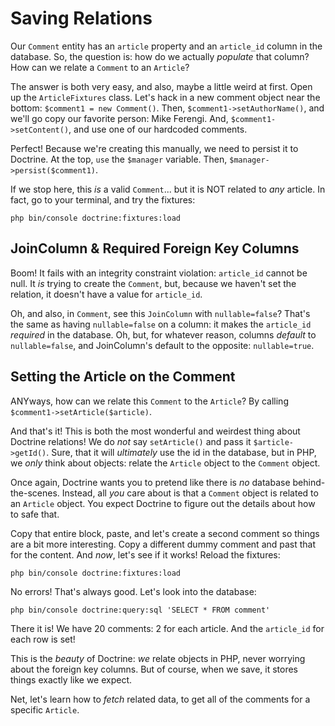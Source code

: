 # Saving Relations

Our `Comment` entity has an `article` property and an `article_id` column in
the database. So, the question is: how do we actually *populate* that column? How
can we relate a `Comment` to an `Article`?

The answer is both very easy, and also, maybe a little weird at first. Open up
the `ArticleFixtures` class. Let's hack in a new comment object near the bottom:
`$comment1 = new Comment()`. Then, `$comment1->setAuthorName()`, and we'll go copy
our favorite person: Mike Ferengi. And, `$comment1->setContent()`, and use one of
our hardcoded comments.

Perfect! Because we're creating this manually, we need to persist it to Doctrine.
At the top, `use` the `$manager` variable. Then, `$manager->persist($comment1)`.

If we stop here, this *is* a valid `Comment`... but it is NOT related to *any* article.
In fact, go to your terminal, and try the fixtures:

```terminal
php bin/console doctrine:fixtures:load
```

## JoinColumn & Required Foreign Key Columns

Boom! It fails with an integrity constraint violation: `article_id` cannot be null.
It *is* trying to create the `Comment`, but, because we haven't set the relation,
it doesn't have a value for `article_id`.

Oh, and also, in `Comment`, see this `JoinColumn` with `nullable=false`? That's
the same as having `nullable=false` on a column: it makes the `article_id` *required*
in the database. Oh, but, for whatever reason, columns *default* to `nullable=false`,
and JoinColumn's default to the opposite: `nullable=true`.

## Setting the Article on the Comment

ANYways, how can we relate this `Comment` to the `Article`? By calling
`$comment1->setArticle($article)`.

And that's it! This is both the most wonderful and weirdest thing about Doctrine
relations! We do *not* say `setArticle()` and pass it `$article->getId()`. Sure,
that it will *ultimately* use the id in the database, but in PHP, we *only* think
about objects: relate the `Article` object to the `Comment` object.

Once again, Doctrine wants you to pretend like there is *no* database behind-the-scenes.
Instead, all *you* care about is that a `Comment` object is related to an `Article`
object. You expect Doctrine to figure out the details about how to safe that.

Copy that entire block, paste, and let's create a second comment so things are a
bit more interesting. Copy a different dummy comment and past that for the content.
And *now*, let's see if it works! Reload the fixtures:

```terminal-silent
php bin/console doctrine:fixtures:load
```

No errors! That's always good. Let's look into the database:

```terminal
php bin/console doctrine:query:sql 'SELECT * FROM comment'
```

There it is! We have 20 comments: 2 for each article. And the `article_id` for each
row is set!

This is the *beauty* of Doctrine: *we* relate objects in PHP, never worrying about
the foreign key columns. But of course, when we save, it stores things exactly like
we expect.

Net, let's learn how to *fetch* related data, to get all of the comments for a
specific `Article`.
